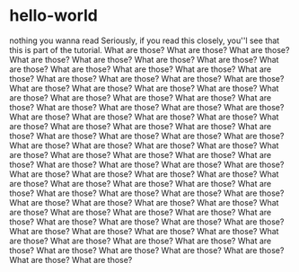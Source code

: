 # hello-world
nothing you wanna read
Seriously, if you read this closely, you''l see that this is part of the tutorial.
What are those? What are those? What are those? What are those? What are those? What are those? What are those? What are those? What are those? What are those? What are those? What are those? What are those? What are those? What are those? What are those? What are those? What are those? What are those? What are those? What are those? What are those? What are those? What are those? What are those? What are those? What are those? What are those? What are those? What are those? What are those? What are those? What are those? What are those? What are those? What are those? What are those? What are those? What are those? What are those? What are those? What are those? What are those? What are those? What are those? What are those? What are those? What are those? What are those? What are those? What are those? What are those? What are those? What are those? What are those? What are those? What are those? What are those? What are those? What are those? What are those? What are those? What are those? What are those? What are those? What are those? What are those? What are those? What are those? What are those? What are those? What are those? What are those? What are those? What are those? What are those? What are those? What are those? What are those? What are those? What are those? What are those? What are those? What are those? What are those? What are those? What are those? What are those? What are those? What are those? What are those? What are those? What are those? What are those? What are those? What are those? 

